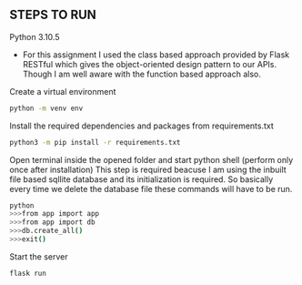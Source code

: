 ## STEPS TO RUN
Python 3.10.5

* For this assignment I used the class based approach provided by Flask RESTful which gives the object-oriented design pattern to our APIs. Though I am well aware with the function based approach also.

Create a virtual environment

```sh
python -m venv env
```
Install the required dependencies and packages from requirements.txt

```sh
python3 -m pip install -r requirements.txt
```

Open terminal inside the opened folder and start python shell (perform only once after installation)
This step is required beacuse I am using the inbuilt file based sqllite database and its initialization is required. So basically every time we delete the database file these commands will have to be run.
```sh
python
>>>from app import app
>>>from app import db
>>>db.create_all()
>>>exit()
```

Start the server
```sh
flask run
```

